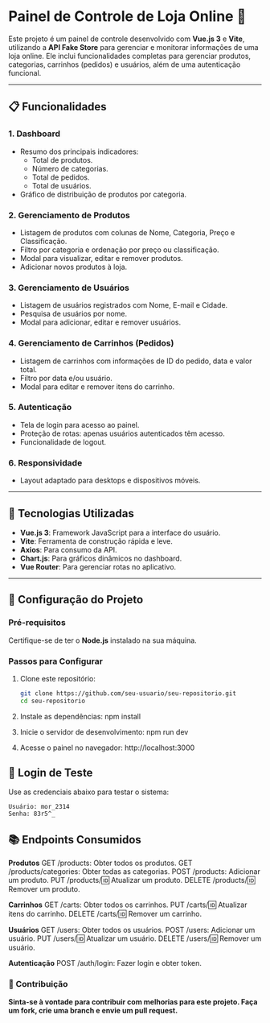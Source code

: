 # Painel de Controle de Loja Online 🛒

Este projeto é um painel de controle desenvolvido com **Vue.js 3** e **Vite**, utilizando a **API Fake Store** para gerenciar e monitorar informações de uma loja online. Ele inclui funcionalidades completas para gerenciar produtos, categorias, carrinhos (pedidos) e usuários, além de uma autenticação funcional.

---

## 📋 Funcionalidades

### **1. Dashboard**
- Resumo dos principais indicadores:
  - Total de produtos.
  - Número de categorias.
  - Total de pedidos.
  - Total de usuários.
- Gráfico de distribuição de produtos por categoria.

### **2. Gerenciamento de Produtos**
- Listagem de produtos com colunas de Nome, Categoria, Preço e Classificação.
- Filtro por categoria e ordenação por preço ou classificação.
- Modal para visualizar, editar e remover produtos.
- Adicionar novos produtos à loja.

### **3. Gerenciamento de Usuários**
- Listagem de usuários registrados com Nome, E-mail e Cidade.
- Pesquisa de usuários por nome.
- Modal para adicionar, editar e remover usuários.

### **4. Gerenciamento de Carrinhos (Pedidos)**
- Listagem de carrinhos com informações de ID do pedido, data e valor total.
- Filtro por data e/ou usuário.
- Modal para editar e remover itens do carrinho.

### **5. Autenticação**
- Tela de login para acesso ao painel.
- Proteção de rotas: apenas usuários autenticados têm acesso.
- Funcionalidade de logout.

### **6. Responsividade**
- Layout adaptado para desktops e dispositivos móveis.

---

## 🚀 Tecnologias Utilizadas

- **Vue.js 3**: Framework JavaScript para a interface do usuário.
- **Vite**: Ferramenta de construção rápida e leve.
- **Axios**: Para consumo da API.
- **Chart.js**: Para gráficos dinâmicos no dashboard.
- **Vue Router**: Para gerenciar rotas no aplicativo.

---

## 🔧 Configuração do Projeto

### **Pré-requisitos**
Certifique-se de ter o **Node.js** instalado na sua máquina.

### **Passos para Configurar**

1. Clone este repositório:
   ```bash
   git clone https://github.com/seu-usuario/seu-repositorio.git
   cd seu-repositorio

2. Instale as dependências:
    npm install

3. Inicie o servidor de desenvolvimento:
    npm run dev

4. Acesse o painel no navegador:
    http://localhost:3000
    
## 🔑 Login de Teste
Use as credenciais abaixo para testar o sistema:

    Usuário: mor_2314   
    Senha: 83r5^_

## 📚 Endpoints Consumidos
**Produtos**
GET /products: Obter todos os produtos.
GET /products/categories: Obter todas as categorias.
POST /products: Adicionar um produto.
PUT /products/:id: Atualizar um produto.
DELETE /products/:id: Remover um produto.

**Carrinhos**
GET /carts: Obter todos os carrinhos.
PUT /carts/:id: Atualizar itens do carrinho.
DELETE /carts/:id: Remover um carrinho.

**Usuários**
GET /users: Obter todos os usuários.
POST /users: Adicionar um usuário.
PUT /users/:id: Atualizar um usuário.
DELETE /users/:id: Remover um usuário.

**Autenticação**
POST /auth/login: Fazer login e obter token.

### 🤝 Contribuição
**Sinta-se à vontade para contribuir com melhorias para este projeto. Faça um fork, crie uma branch e envie um pull request.**
<!---
AleffJouni/AleffJouni is a ✨ special ✨ repository because its `README.md` (this file) appears on your GitHub profile.
You can click the Preview link to take a look at your changes.
--->
